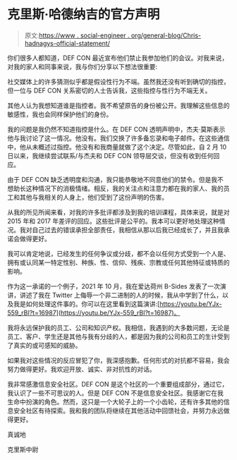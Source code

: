 # 克里斯·哈德纳吉的官方声明

> 原文:[https://www . social-engineer . org/general-blog/Chris-hadnagys-official-statement/](https://www.social-engineer.org/general-blog/chris-hadnagys-official-statement/)

你们很多人都知道，DEF CON 最近宣布他们禁止我参加他们的会议。对我来说，对我的家人和同事来说，我与你们分享以下想法很重要:

社交媒体上的许多猜测似乎都是假设性行为不端。虽然我还没有听到确切的指控，但一位与 DEF CON 关系密切的人士告诉我，这些指控与性行为不端无关。

其他人认为我想知道谁是指控者。我不希望原告的身份被公开。我理解这些信息的敏感性，我也会同样保护他们的身份。

我的问题是我仍然不知道指控是什么。在 DEF CON 透明声明中，杰夫·莫斯表示他与我讨论了这一情况。他没有。我们交换了许多备忘录和电子邮件。在这些通信中，他从未概述过指控。他没有和我商量就做了这个决定。尽管如此，自 2 月 10 日以来，我继续尝试联系/与杰夫和 DEF CON 领导层交谈，但没有收到任何回应。

由于 DEF CON 缺乏透明度和沟通，我只能恭敬地不同意他们的禁令。但是我不想助长这种情况下的消极情绪。相反，我的关注点和注意力都在我的家人、我的员工和其他与我相关的人身上，他们受到了这份声明的伤害。

从我的所见所闻来看，对我的许多批评都涉及到我的培训课程，具体来说，就是对 2015 年和 2017 年差评的回应。这些批评是公平的。我本可以更好地处理这种情况。我对自己过去的错误承担全部责任，我相信从那以后我已经成长了，并且我承诺会做得更好。

我可以肯定地说，已经发生的任何争议或分歧，都不会以任何方式受到一个人是、拥有或认同某一特定性别、种族、性、信仰、残疾、宗教或任何其他特征或特质的影响。

作为这一承诺的一个例子，2021 年 10 月，我在爱达荷州 B-Sides 发表了一次演讲，讲述了我在 Twitter 上侮辱一个非二进制的人的时候，我从中学到了什么，以及我是如何处理这件事的。你可以在这里看到这篇演讲:[https://youtu.be/YJx-559_rBI?t=16987](https://youtu.be/YJx-559_rBI?t=16987)。

我将永远保护我的员工、公司和知识产权。我相信，我遇到的大多数问题，无论是员工、客户、学生还是其他与我有分歧的人，都是因为我的公司和员工的生计受到了真实的或可感知的威胁。

如果我对这些情况的反应冒犯了你，我深感抱歉。任何形式的对抗都不容易，我会努力做得更好。我欢迎开放、诚实、非对抗性的对话。

我非常感激信息安全社区。DEF CON 是这个社区的一个重要组成部分，通过它，我认识了一些不可思议的人。但是 DEF CON 不是信息安全社区。我感谢它在我生命中扮演的角色。然而，这只是一个大轮子上的一个小齿轮，还有许多其他的信息安全社区有待探索。我和我的团队将继续在其他活动中回馈社会，并努力永远做得更好。

真诚地

克里斯中尉